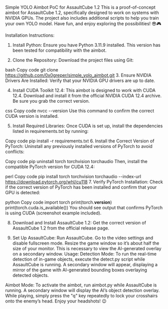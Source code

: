 Simple YOLO Aimbot PoC for AssaultCube 1.2
This is a proof-of-concept aimbot for AssaultCube 1.2, specifically designed to work on systems with NVIDIA GPUs. The project also includes additional scripts to help you train your own YOLO model. Have fun, and enjoy exploring the possibilities! 😎🎮

Installation Instructions:
1. Install Python:
Ensure you have Python 3.11.9 installed. This version has been tested for compatibility with the aimbot.

2. Clone the Repository:
Download the project files using Git:

bash
Copy code
git clone https://github.com/0x0greper/simple_yolo_aimbot.git
3. Ensure NVIDIA Drivers Are Installed:
Verify that your NVIDIA GPU drivers are up to date.

4. Install CUDA Toolkit 12.4:
This aimbot is designed to work with CUDA 12.4. Download and install it from the official NVIDIA CUDA 12.4 archive. Be sure you grab the correct version.

css
Copy code
nvcc --version
Use this command to confirm the correct CUDA version is installed.

5. Install Required Libraries:
Once CUDA is set up, install the dependencies listed in requirements.txt by running:

Copy code
pip install -r requirements.txt
6. Install the Correct Version of PyTorch:
Uninstall any previously installed versions of PyTorch to avoid conflicts:

Copy code
pip uninstall torch torchvision torchaudio
Then, install the compatible PyTorch version for CUDA 12.4:

perl
Copy code
pip install torch torchvision torchaudio --index-url https://download.pytorch.org/whl/cu118
7. Verify PyTorch Installation:
Check if the correct version of PyTorch has been installed and confirm that your GPU is detected:

python
Copy code
import torch
print(torch.__version__)
print(torch.cuda.is_available())
You should see output that confirms PyTorch is using CUDA (screenshot example included).

8. Download and Install AssaultCube 1.2:
Get the correct version of AssaultCube 1.2 from the official release page.

9. Set Up AssaultCube:
Run AssaultCube.
Go to the video settings and disable fullscreen mode.
Resize the game window so it’s about half the size of your monitor. This is necessary to view the AI-generated overlay on a secondary window.
Usage:
Detection Mode:
To run the real-time detection of in-game objects, execute the detect.py script while AssaultCube is running. A secondary window will appear, displaying a mirror of the game with AI-generated bounding boxes overlaying detected objects.

Aimbot Mode:
To activate the aimbot, run aimbot.py while AssaultCube is running. A secondary window will display the AI’s object detection overlay. While playing, simply press the "q" key repeatedly to lock your crosshairs onto the enemy’s head. Enjoy your headshots! 😉

